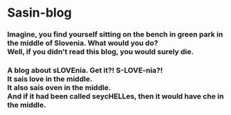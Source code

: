# Sasin-blog
<h3>Imagine, you find yourself sitting on the bench in green park in the middle of Slovenia. What would you do?<br>
Well, if you didn't read this blog, you would surely die.</h3>



<h3>A blog about sLOVEnia. Get it?! S-LOVE-nia?!<br>It sais love in the middle.<br> It also sais oven in the middle. <br> And if it had been called seycHELLes, then it would have che in the middle.</h3>